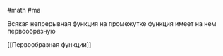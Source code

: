 #math #ma 

Всякая непрерывная функция на промежутке функция имеет на нем первообразную

[[Первообразная функции]]